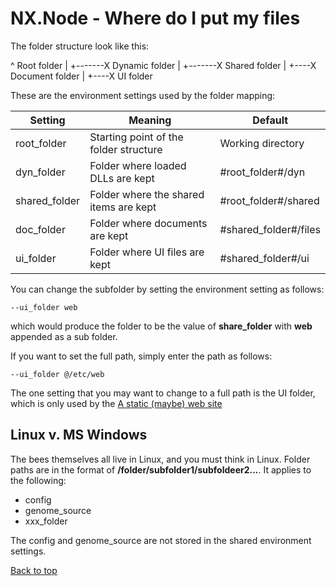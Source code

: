 # NX.Node - Where do I put my files

The folder structure look like this:

   ^				Root folder
   |
   +-------X		Dynamic folder
   |
   +-------X		Shared folder
		   |
		   +----X	Document folder
		   |
		   +----X	UI folder


These are the environment settings used by the folder mapping:

Setting|Meaning|Default
-------|-------|-------
root_folder|Starting point of the folder structure|Working directory
dyn_folder|Folder where loaded DLLs are kept|#root_folder#/dyn
shared_folder|Folder where the shared items are kept|#root_folder#/shared
doc_folder|Folder where documents are kept|#shared_folder#/files
ui_folder|Folder where UI files are kept|#shared_folder#/ui

You can change the subfolder by setting the environment setting as follows:
```
--ui_folder web
```
which would produce the folder to be the value of **share_folder** with **web** appended
as a sub folder.

If you want to set the full path, simply enter the path as follows:
```
--ui_folder @/etc/web
```

The one setting that you may want to change to a full path is the UI folder, which
is only used by the [A static (maybe) web site](README_STATIC.md)

## Linux v. MS Windows

The bees themselves all live in Linux, and you must think in Linux.  Folder paths
are in the format of **/folder/subfolder1/subfoldeer2...**.  It applies to the following:

* config
* genome_source
* xxx_folder

The config and genome_source are not stored in the shared environment settings.

[Back to top](../README.md)